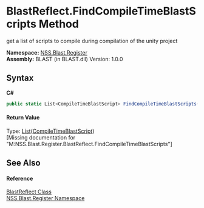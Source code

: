 # BlastReflect.FindCompileTimeBlastScripts Method 
 

get a list of scripts to compile during compilation of the unity project

**Namespace:**&nbsp;<a href="N_NSS_Blast_Register">NSS.Blast.Register</a><br />**Assembly:**&nbsp;BLAST (in BLAST.dll) Version: 1.0.0

## Syntax

**C#**<br />
``` C#
public static List<CompileTimeBlastScript> FindCompileTimeBlastScripts()
```


#### Return Value
Type: <a href="https://docs.microsoft.com/dotnet/api/system.collections.generic.list-1" target="_blank" rel="noopener noreferrer">List</a>(<a href="T_NSS_Blast_CompileTimeBlastScript">CompileTimeBlastScript</a>)<br />\[Missing <returns> documentation for "M:NSS.Blast.Register.BlastReflect.FindCompileTimeBlastScripts"\]

## See Also


#### Reference
<a href="T_NSS_Blast_Register_BlastReflect">BlastReflect Class</a><br /><a href="N_NSS_Blast_Register">NSS.Blast.Register Namespace</a><br />